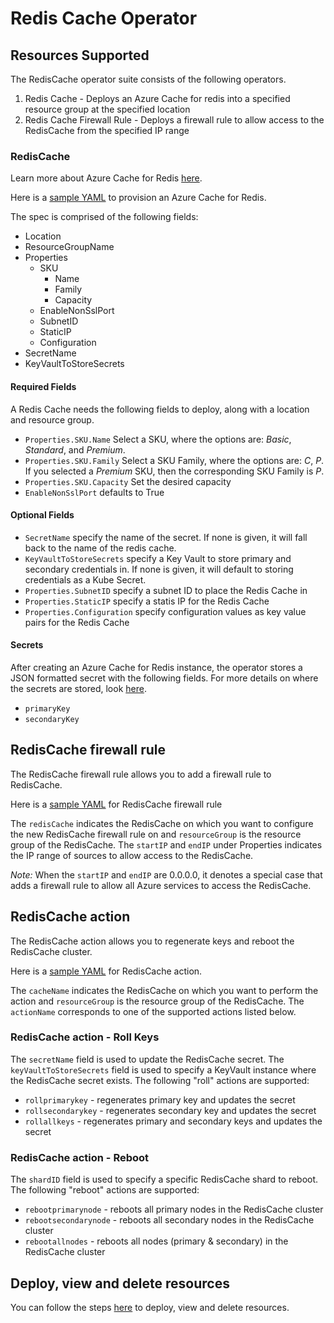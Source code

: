 # Redis Cache Operator

## Resources Supported

The RedisCache operator suite consists of the following operators.

1. Redis Cache - Deploys an Azure Cache for redis into a specified resource group at the specified location
2. Redis Cache Firewall Rule - Deploys a firewall rule to allow access to the RedisCache from the specified IP range

### RedisCache
Learn more about Azure Cache for Redis [here](https://docs.microsoft.com/en-us/azure/azure-cache-for-redis/cache-overview).

Here is a [sample YAML](/config/samples/azure_v1alpha1_rediscache.yaml) to provision an Azure Cache for Redis.

The spec is comprised of the following fields:
- Location
- ResourceGroupName
- Properties
    - SKU
        - Name
        - Family
        - Capacity
    - EnableNonSslPort
    - SubnetID
    - StaticIP
    - Configuration
- SecretName
- KeyVaultToStoreSecrets

#### Required Fields

A Redis Cache needs the following fields to deploy, along with a location and resource group.

* `Properties.SKU.Name` Select a SKU, where the options are: _Basic_, _Standard_, and _Premium_.
* `Properties.SKU.Family` Select a SKU Family, where the options are: _C_, _P_. If you selected a _Premium_ SKU, then the corresponding SKU Family is _P_.
* `Properties.SKU.Capacity` Set the desired capacity 
* `EnableNonSslPort` defaults to True

#### Optional Fields

* `SecretName` specify the name of the secret. If none is given, it will fall back to the name of the redis cache.
* `KeyVaultToStoreSecrets` specify a Key Vault to store primary and secondary credentials in. If none is given, it will default to storing credentials as a Kube Secret.
* `Properties.SubnetID` specify a subnet ID to place the Redis Cache in
* `Properties.StaticIP` specify a statis IP for the Redis Cache
* `Properties.Configuration` specify configuration values as key value pairs for the Redis Cache

#### Secrets

After creating an Azure Cache for Redis instance, the operator stores a JSON formatted secret with the following fields. For more details on where the secrets are stored, look [here](/docs/secrets.md).

* `primaryKey`
* `secondaryKey`

## RedisCache firewall rule

The RedisCache firewall rule allows you to add a firewall rule to RedisCache.

Here is a [sample YAML](https://github.com/Azure/azure-service-operator/blob/main/config/samples/azure_v1alpha1_rediscachefirewallrule.yaml) for RedisCache firewall rule

The `redisCache` indicates the RedisCache on which you want to configure the new RedisCache firewall rule on and `resourceGroup` is the resource group of the RedisCache. The `startIP` and `endIP`  under Properties indicates the IP range of sources to allow access to the RedisCache.

_Note:_ When the `startIP` and `endIP` are 0.0.0.0, it denotes a special case that adds a firewall rule to allow all Azure services to access the RedisCache.

## RedisCache action

The RedisCache action allows you to regenerate keys and reboot the RedisCache cluster.

Here is a [sample YAML](/config/samples/azure_v1alpha1_rediscacheaction.yaml) for RedisCache action.

The `cacheName` indicates the RedisCache on which you want to perform the action and `resourceGroup` is the resource group of the RedisCache. The `actionName` corresponds to one of the supported actions listed below. 

### RedisCache action - Roll Keys
The `secretName` field is used to update the RedisCache secret. The `keyVaultToStoreSecrets` field is used to specify a KeyVault instance where the RedisCache secret exists. The following "roll" actions are supported:
- `rollprimarykey` - regenerates primary key and updates the secret
- `rollsecondarykey` - regenerates secondary key and updates the secret
- `rollallkeys` - regenerates primary and secondary keys and updates the secret

### RedisCache action - Reboot
The `shardID` field is used to specify a specific RedisCache shard to reboot. The following "reboot" actions are supported:
- `rebootprimarynode` - reboots all primary nodes in the RedisCache cluster
- `rebootsecondarynode` - reboots all secondary nodes in the RedisCache cluster
- `rebootallnodes` - reboots all nodes (primary & secondary) in the RedisCache cluster

## Deploy, view and delete resources

You can follow the steps [here](/docs/v1/howto/resourceprovision.md) to deploy, view and delete resources.
